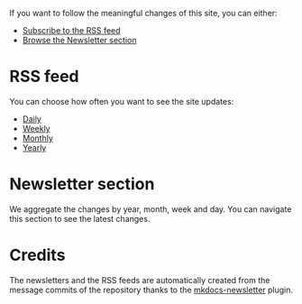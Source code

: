 If you want to follow the meaningful changes of this site, you can either:

* [Subscribe to the RSS feed](#rss_feed)
* [Browse the Newsletter section](#newsletter_section)

# RSS feed

You can choose how often you want to see the site updates:

* [Daily](https://aloconte.github.io/daily.xml)
* [Weekly](https://aloconte.github.io/weekly.xml)
* [Monthly](https://aloconte.github.io/monthly.xml)
* [Yearly](https://aloconte.github.io/yearly.xml)

# Newsletter section

We aggregate the changes by year, month, week and day. You can navigate this section to
see the latest changes.

# Credits

The newsletters and the RSS feeds are automatically created from the message commits of
the repository thanks to the
[mkdocs-newsletter](https://lyz-code.github.io/mkdocs-newsletter/) plugin.
